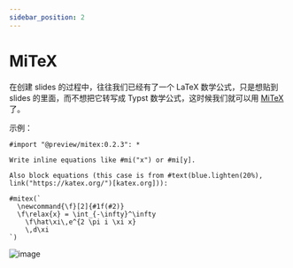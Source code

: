 ```yaml
---
sidebar_position: 2
---
```


# MiTeX

在创建 slides 的过程中，往往我们已经有了一个 LaTeX 数学公式，只是想贴到 slides 的里面，而不想把它转写成 Typst 数学公式，这时候我们就可以用 [MiTeX](https://github.com/mitex-rs/mitex) 了。

示例：

```typst
#import "@preview/mitex:0.2.3": *

Write inline equations like #mi("x") or #mi[y].

Also block equations (this case is from #text(blue.lighten(20%), link("https://katex.org/")[katex.org])):

#mitex(`
  \newcommand{\f}[2]{#1f(#2)}
  \f\relax{x} = \int_{-\infty}^\infty
    \f\hat\xi\,e^{2 \pi i \xi x}
    \,d\xi
`)
```

![image](https://github.com/mitex-rs/mitex/assets/34951714/c425b2ae-b50b-46a8-a451-4d9e8e70626b)
